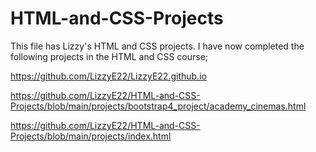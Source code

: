 # HTML-and-CSS-Projects
This file has Lizzy's HTML and CSS projects.
I have now completed the following projects in the HTML and CSS course;


https://github.com/LizzyE22/LizzyE22.github.io

https://github.com/LizzyE22/HTML-and-CSS-Projects/blob/main/projects/bootstrap4_project/academy_cinemas.html

https://github.com/LizzyE22/HTML-and-CSS-Projects/blob/main/projects/index.html
